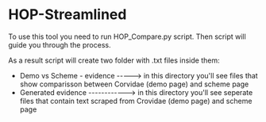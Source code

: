 # HOP-Streamlined
To use this tool you need to run HOP_Compare.py script. Then script will guide you through the process. 

As a result script will create two folder with .txt files inside them: 
  - Demo vs Scheme - evidence -----> in this directory you'll see files that show comparisson between Corvidae (demo page) and scheme page 
  - Generated evidence ------------> in this directory you'll see seperate files that contain text scraped from Crovidae (demo page) and scheme page

